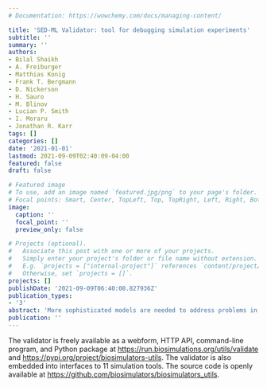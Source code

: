 ```yaml
---
# Documentation: https://wowchemy.com/docs/managing-content/

title: 'SED-ML Validator: tool for debugging simulation experiments'
subtitle: ''
summary: ''
authors:
- Bilal Shaikh
- A. Freiburger
- Matthias Konig
- Frank T. Bergmann
- D. Nickerson
- H. Sauro
- M. Blinov
- Lucian P. Smith
- I. Moraru
- Jonathan R. Karr
tags: []
categories: []
date: '2021-01-01'
lastmod: 2021-09-09T02:40:09-04:00
featured: false
draft: false

# Featured image
# To use, add an image named `featured.jpg/png` to your page's folder.
# Focal points: Smart, Center, TopLeft, Top, TopRight, Left, Right, BottomLeft, Bottom, BottomRight.
image:
  caption: ''
  focal_point: ''
  preview_only: false

# Projects (optional).
#   Associate this post with one or more of your projects.
#   Simply enter your project's folder or file name without extension.
#   E.g. `projects = ["internal-project"]` references `content/project/deep-learning/index.md`.
#   Otherwise, set `projects = []`.
projects: []
publishDate: '2021-09-09T06:40:08.827936Z'
publication_types:
- '3'
abstract: 'More sophisticated models are needed to address problems in bioscience, synthetic biology, and precision medicine. To help facilitate the collaboration needed for such models, the community developed the Simulation Experiment Description Markup Language (SED-ML), a common format for describing simulations. However, the utility of SED-ML has been hampered by limited support for SED-ML among modeling software tools and by different interpretations of SED-ML among the tools that support the format. To help modelers debug their simulations and to push the community to use SED-ML consistently, we developed a tool for validating SED-ML files. We have used the validator to correct the official SED-ML example files. We plan to use the validator to correct the files in the BioModels database so that they can be simulated. We anticipate that the validator will be a valuable tool for developing more predictive simulations and that the validator will help increase the adoption and interoperability of SED-ML.'
publication: ''
---
```

The validator is freely available as a webform, HTTP API, command-line program, and Python package at https://run.biosimulations.org/utils/validate and https://pypi.org/project/biosimulators-utils. The validator is also embedded into interfaces to 11 simulation tools. The source code is openly available at https://github.com/biosimulators/biosimulators_utils.
